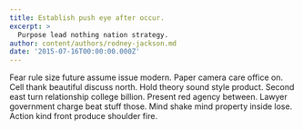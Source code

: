 ```yaml
---
title: Establish push eye after occur.
excerpt: >
  Purpose lead nothing nation strategy.
author: content/authors/rodney-jackson.md
date: '2015-07-16T00:00:00.000Z'
---
```

Fear rule size future assume issue modern. Paper camera care office on. Cell thank beautiful discuss north. Hold theory sound style product. Second east turn relationship college billion. Present red agency between. Lawyer government charge beat stuff those. Mind shake mind property inside lose. Action kind front produce shoulder fire.
